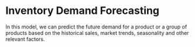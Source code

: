 # Inventory Demand Forecasting
In this model, we can predict the future demand for a product or a group of products based on the historical sales, market trends, seasonality and other relevant factors.
